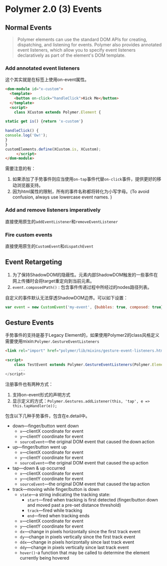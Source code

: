 # Polymer 2.0 (3) Events
## Normal Events
>Polymer elements can use the standard DOM APIs for creating, dispatching, and listening for events. 
Polymer also provides annotated event listeners, which allow you to specify event listeners declaratively as part of the element's DOM template. 

### Add annotated event listeners 
这个其实就是在标签上使用on-event属性。 
```html
<dom-module id="x-custom"> 
  <template> 
    <button on-click="handleClick">Kick Me</button> 
  </template> 
  <script> 
    class XCustom extends Polymer.Element { 
 
static get is() {return 'x-custom'} 
 
handleClick() { 
console.log('Ow!'); 
} 
} 
customElements.define(XCustom.is, XCustom); 
     </script> 
</dom-module> 
```
需要注意的有： 
1. 如果添加了手势事件则应当使用`on-tap`事件代替`on-click`事件，提供更好的移动浏览器支持。 
2. 因为html属性的限制，所有的事件名称都将转化为小写字母。(To avoid confusion, always use lowercase event names. )
 
### Add and remove listeners imperatively 
直接使用原生的`addEventListener`和`removeEventListener` 
 
### Fire custom events 
直接使用原生的`CustomEvent`和`dispatchEvent` 
 
## Event Retargeting
1. 为了保持ShadowDOM的隐蔽性。元素内部ShadowDOM触发的一些事件在网上传播时会将target重定向到当前元素。 
2. `event.composedPath()` : 包含事件传递过程中所经过的nodes路径列表。  

自定义的事件默认无法穿透ShadowDOM边界。可以如下设置： 
```javascript
var event = new CustomEvent('my-event', {bubbles: true, composed: true});
```

## Gesture Events 
 
手势事件的支持是基于Legacy Element的，如果使用Polymer2的class风格定义需要使用mixin:`Polymer.GestureEventListeners`
```html
<link rel="import" href="polymer/lib/mixins/gesture-event-listeners.html"> 
 
<script> 
    class TestEvent extends Polymer.GestureEventListeners(Polymer.Element) { 
      ... 
</script> 
```
注册事件也有两种方式： 
1. 支持on-event形式的声明方式 
2. 显示定义的方式：`Polymer.Gestures.addListener(this, 'tap', e => this.tapHandler(e)); `
 
 
包含以下几种手势事件，包含在e.detail中。 
- down—finger/button went down 
  - `x`—clientX coordinate for event 
  - `y`—clientY coordinate for event 
  - `sourceEvent`—the original DOM event that caused the down action 
- up—finger/button went up 
  - `x`—clientX coordinate for event 
  - `y`—clientY coordinate for event 
  - `sourceEvent`—the original DOM event that caused the up action 
- tap—down & up occurred 
  - `x`—clientX coordinate for event 
  - `y`—clientY coordinate for event 
  - `sourceEvent`—the original DOM event that caused the tap action 
- track—moving while finger/button is down 
  - `state`—a string indicating the tracking state: 
    - `start`—fired when tracking is first detected (finger/button down and moved past a pre-set distance threshold) 
    - `track`—fired while tracking 
    - `end`—fired when tracking ends 
  - `x`—clientX coordinate for event 
  - `y`—clientY coordinate for event 
  - `dx`—change in pixels horizontally since the first track event 
  - `dy`—change in pixels vertically since the first track event 
  - `ddx`—change in pixels horizontally since last track event 
  - `ddy`—change in pixels vertically since last track event 
  - `hover()`-a function that may be called to determine the element currently being hovered 